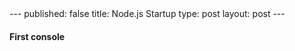 <meta http-equiv="content-type" content="text/html; charset=UTF-8">
--- 
published: false 
title: Node.js Startup 
type: post 
layout: post 
--- 

#### **First console**

